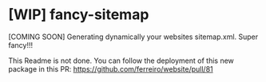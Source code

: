 # [WIP] fancy-sitemap
[COMING SOON] Generating dynamically your websites sitemap.xml. Super fancy!!!

This Readme is not done. You can follow the deployment of this new package in this PR: https://github.com/ferreiro/website/pull/81
